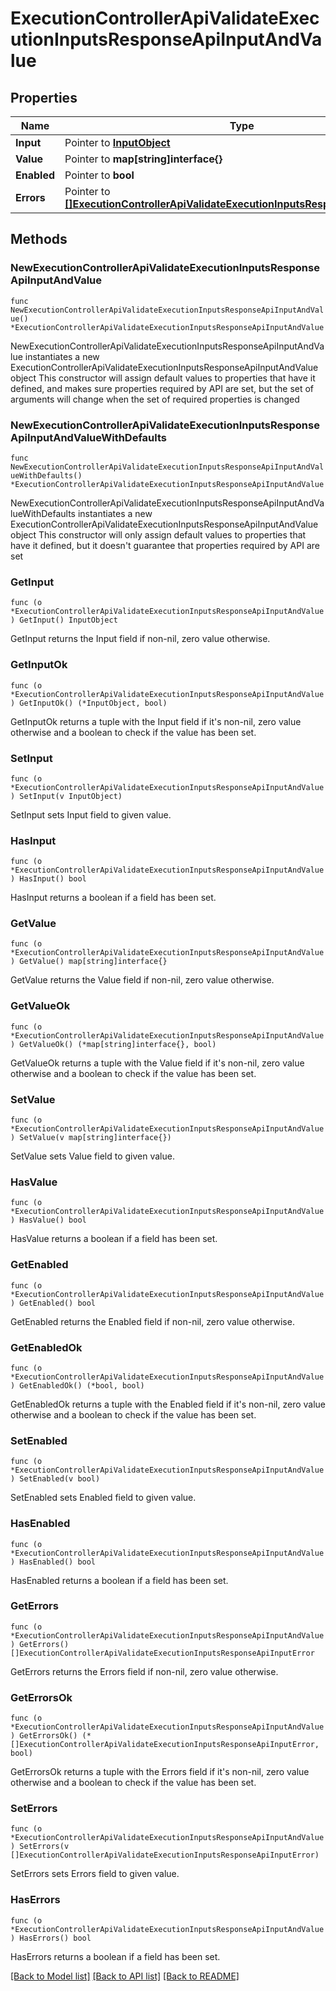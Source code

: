 # ExecutionControllerApiValidateExecutionInputsResponseApiInputAndValue

## Properties

Name | Type | Description | Notes
------------ | ------------- | ------------- | -------------
**Input** | Pointer to [**InputObject**](InputObject.md) |  | [optional] 
**Value** | Pointer to **map[string]interface{}** |  | [optional] 
**Enabled** | Pointer to **bool** |  | [optional] 
**Errors** | Pointer to [**[]ExecutionControllerApiValidateExecutionInputsResponseApiInputError**](ExecutionControllerApiValidateExecutionInputsResponseApiInputError.md) |  | [optional] 

## Methods

### NewExecutionControllerApiValidateExecutionInputsResponseApiInputAndValue

`func NewExecutionControllerApiValidateExecutionInputsResponseApiInputAndValue() *ExecutionControllerApiValidateExecutionInputsResponseApiInputAndValue`

NewExecutionControllerApiValidateExecutionInputsResponseApiInputAndValue instantiates a new ExecutionControllerApiValidateExecutionInputsResponseApiInputAndValue object
This constructor will assign default values to properties that have it defined,
and makes sure properties required by API are set, but the set of arguments
will change when the set of required properties is changed

### NewExecutionControllerApiValidateExecutionInputsResponseApiInputAndValueWithDefaults

`func NewExecutionControllerApiValidateExecutionInputsResponseApiInputAndValueWithDefaults() *ExecutionControllerApiValidateExecutionInputsResponseApiInputAndValue`

NewExecutionControllerApiValidateExecutionInputsResponseApiInputAndValueWithDefaults instantiates a new ExecutionControllerApiValidateExecutionInputsResponseApiInputAndValue object
This constructor will only assign default values to properties that have it defined,
but it doesn't guarantee that properties required by API are set

### GetInput

`func (o *ExecutionControllerApiValidateExecutionInputsResponseApiInputAndValue) GetInput() InputObject`

GetInput returns the Input field if non-nil, zero value otherwise.

### GetInputOk

`func (o *ExecutionControllerApiValidateExecutionInputsResponseApiInputAndValue) GetInputOk() (*InputObject, bool)`

GetInputOk returns a tuple with the Input field if it's non-nil, zero value otherwise
and a boolean to check if the value has been set.

### SetInput

`func (o *ExecutionControllerApiValidateExecutionInputsResponseApiInputAndValue) SetInput(v InputObject)`

SetInput sets Input field to given value.

### HasInput

`func (o *ExecutionControllerApiValidateExecutionInputsResponseApiInputAndValue) HasInput() bool`

HasInput returns a boolean if a field has been set.

### GetValue

`func (o *ExecutionControllerApiValidateExecutionInputsResponseApiInputAndValue) GetValue() map[string]interface{}`

GetValue returns the Value field if non-nil, zero value otherwise.

### GetValueOk

`func (o *ExecutionControllerApiValidateExecutionInputsResponseApiInputAndValue) GetValueOk() (*map[string]interface{}, bool)`

GetValueOk returns a tuple with the Value field if it's non-nil, zero value otherwise
and a boolean to check if the value has been set.

### SetValue

`func (o *ExecutionControllerApiValidateExecutionInputsResponseApiInputAndValue) SetValue(v map[string]interface{})`

SetValue sets Value field to given value.

### HasValue

`func (o *ExecutionControllerApiValidateExecutionInputsResponseApiInputAndValue) HasValue() bool`

HasValue returns a boolean if a field has been set.

### GetEnabled

`func (o *ExecutionControllerApiValidateExecutionInputsResponseApiInputAndValue) GetEnabled() bool`

GetEnabled returns the Enabled field if non-nil, zero value otherwise.

### GetEnabledOk

`func (o *ExecutionControllerApiValidateExecutionInputsResponseApiInputAndValue) GetEnabledOk() (*bool, bool)`

GetEnabledOk returns a tuple with the Enabled field if it's non-nil, zero value otherwise
and a boolean to check if the value has been set.

### SetEnabled

`func (o *ExecutionControllerApiValidateExecutionInputsResponseApiInputAndValue) SetEnabled(v bool)`

SetEnabled sets Enabled field to given value.

### HasEnabled

`func (o *ExecutionControllerApiValidateExecutionInputsResponseApiInputAndValue) HasEnabled() bool`

HasEnabled returns a boolean if a field has been set.

### GetErrors

`func (o *ExecutionControllerApiValidateExecutionInputsResponseApiInputAndValue) GetErrors() []ExecutionControllerApiValidateExecutionInputsResponseApiInputError`

GetErrors returns the Errors field if non-nil, zero value otherwise.

### GetErrorsOk

`func (o *ExecutionControllerApiValidateExecutionInputsResponseApiInputAndValue) GetErrorsOk() (*[]ExecutionControllerApiValidateExecutionInputsResponseApiInputError, bool)`

GetErrorsOk returns a tuple with the Errors field if it's non-nil, zero value otherwise
and a boolean to check if the value has been set.

### SetErrors

`func (o *ExecutionControllerApiValidateExecutionInputsResponseApiInputAndValue) SetErrors(v []ExecutionControllerApiValidateExecutionInputsResponseApiInputError)`

SetErrors sets Errors field to given value.

### HasErrors

`func (o *ExecutionControllerApiValidateExecutionInputsResponseApiInputAndValue) HasErrors() bool`

HasErrors returns a boolean if a field has been set.


[[Back to Model list]](../README.md#documentation-for-models) [[Back to API list]](../README.md#documentation-for-api-endpoints) [[Back to README]](../README.md)



